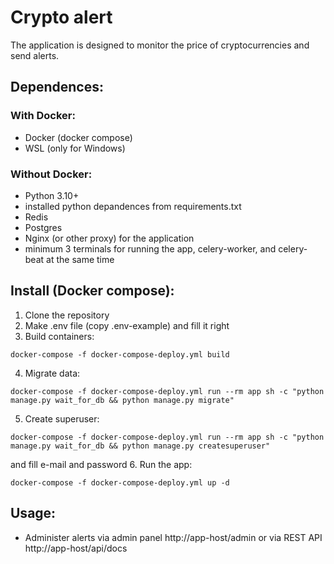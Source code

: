 # Crypto alert
The application is designed to monitor the price of cryptocurrencies and send alerts.

## Dependences:
### With Docker:
- Docker (docker compose)
- WSL (only for Windows)

### Without Docker:
- Python 3.10+
- installed python depandences from requirements.txt
- Redis
- Postgres
- Nginx (or other proxy) for the application
- minimum 3 terminals for running the app, celery-worker, and celery-beat at the same time

## Install (Docker compose):
1. Clone the repository
2. Make .env file (copy .env-example) and fill it right
3. Build containers:
```
docker-compose -f docker-compose-deploy.yml build
```
4. Migrate data:
```
docker-compose -f docker-compose-deploy.yml run --rm app sh -c "python manage.py wait_for_db && python manage.py migrate"
```
5. Create superuser:
```
docker-compose -f docker-compose-deploy.yml run --rm app sh -c "python manage.py wait_for_db && python manage.py createsuperuser"
```
and fill e-mail and password
6. Run the app:
```
docker-compose -f docker-compose-deploy.yml up -d
```

## Usage:
- Administer alerts via admin panel http://app-host/admin or via REST API http://app-host/api/docs
